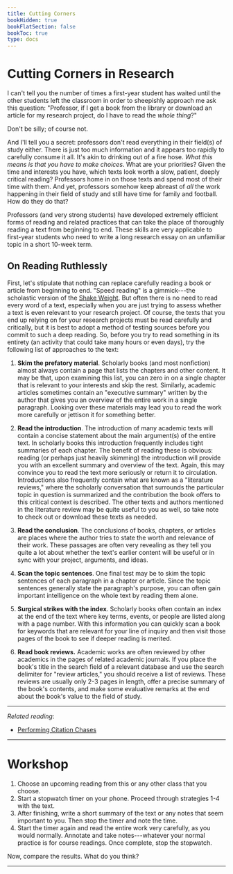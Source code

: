 ```yaml
---
title: Cutting Corners
bookHidden: true
bookFlatSection: false
bookToc: true
type: docs
---
```


# Cutting Corners in Research

I can't tell you the number of times a first-year student has waited until the other students left the classroom in order to sheepishly approach me ask this question: "Professor, if I get a book from the library or download an article for my research project, do I have to read the *whole thing*?"

Don't be silly; of course not. 

And I'll tell you a secret: professors don't read everything in their field(s) of study either. There is just too much information and it appears too rapidly to carefully consume it all. It's akin to drinking out of a fire hose. *What this means is that you have to make choices*. What are your priorities? Given the time and interests you have, which texts look worth a slow, patient, deeply critical reading? Professors home in on those texts and spend most of their time with them. And yet, professors somehow keep abreast of *all* the work happening in their field of study and still have time for family and football. How do they do that? 

Professors (and very strong students) have developed extremely efficient forms of reading and related practices that can take the place of thoroughly reading a text from beginning to end. These skills are very applicable to first-year students who need to write a long research essay on an unfamiliar topic in a short 10-week term. 

## On Reading Ruthlessly 

First, let's stipulate that nothing can replace carefully reading a book or article from beginning to end. "Speed reading" is a gimmick---the scholastic version of the [Shake Weight](https://www.youtube.com/watch?v=rwIJlEsIVZQ). But often there is no need to read every word of a text, especially when you are just trying to assess whether a text is even relevant to your research project. Of course, the texts that you end up relying on for your research projects must be read carefully and critically, but it is best to adopt a method of testing sources before you commit to such a deep reading. So, before you try to read something in its entirety (an activity that could take many hours or even days), try the following list of approaches to the text:

1. **Skim the prefatory material**. Scholarly books (and most nonfiction) almost always contain a page that lists the chapters and other content. It may be that, upon examining this list, you can zero in on a single chapter that is relevant to your interests and skip the rest. Similarly, academic articles sometimes contain an "executive summary" written by the author that gives you an overview of the entire work in a single paragraph. Looking over these materials may lead you to read the work more carefully or jettison it for something better.

2. **Read the introduction**. The introduction of many academic texts will contain a concise statement about the main argument(s) of the entire text. In scholarly books this introduction frequently includes tight summaries of each chapter. The benefit of reading these is obvious: reading (or perhaps just heavily skimming) the introduction will provide you with an excellent summary and overview of the text. Again, this may convince you to read the text more seriously or return it to circulation. Introductions also frequently contain what are known as a "literature reviews," where the scholarly conversation that surrounds the particular topic in question is summarized and the contribution the book offers to this critical context is described. The other texts and authors mentioned in the literature review may be quite useful to you as well, so take note to check out or download these texts as needed. 

3. **Read the conclusion**. The conclusions of books, chapters, or articles are places where the author tries to state the worth and relevance of their work. These passages are often very revealing as they tell you quite a lot about whether the text's earlier content will be useful or in sync with your project, arguments, and ideas.

4. **Scan the topic sentences**. One final test may be to skim the topic sentences of each paragraph in a chapter or article. Since the topic sentences generally state the paragraph's purpose, you can often gain important intelligence on the whole text by reading them alone. 

5. **Surgical strikes with the index**. Scholarly books often contain an index at the end of the text where key terms, events, or people are listed along with a page number. With this information you can quickly scan a book for keywords that are relevant for your line of inquiry and then visit those pages of the book to see if deeper reading is merited. 

6. **Read book reviews.** Academic works are often reviewed by other academics in the pages of related academic journals. If you place the book's title in the search field of a relevant database and use the search delimiter for "review articles," you should receive a list of reviews. These reviews are usually only 2-3 pages in length, offer a precise summary of the book's contents, and make some evaluative remarks at the end about the book's value to the field of study. 

---

[<i class="fas fa-circle"></i>]() *Related reading*: 
- <i class="fas fa-paperclip"></i> [Performing Citation Chases](/courses/workshops/academic-research-intro/#step-6-perform-citation-chases-2)

---

# Workshop

1. Choose an upcoming reading from this or any other class that you choose. 
2. Start a stopwatch timer on your phone. Proceed through strategies 1-4 with the text.
3. After finishing, write a short summary of the text or any notes that seem important to you. Then stop the timer and note the time.
4. Start the timer again and read the entire work very carefully, as you would normally. Annotate and take notes---whatever your normal practice is for course readings. Once complete, stop the stopwatch. 

Now, compare the results. What do you think?

---


